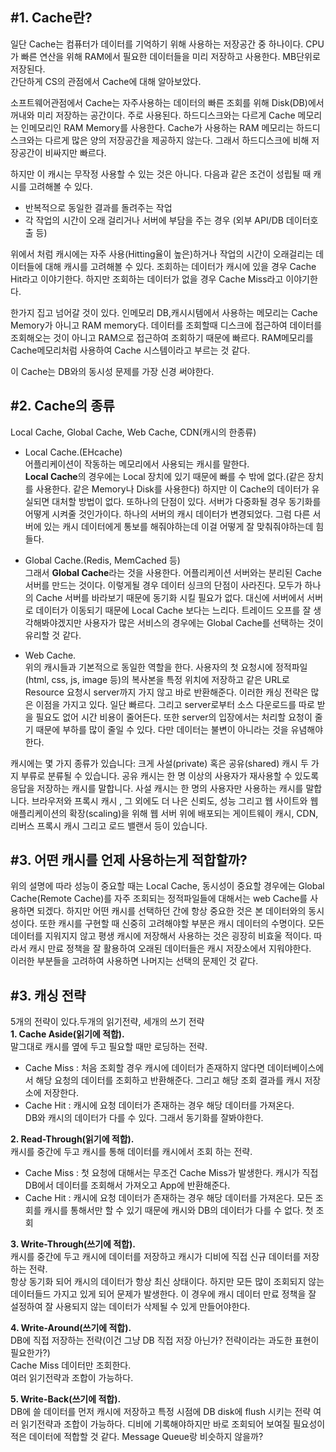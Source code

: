 ## #1. Cache란?  
일단 Cache는 컴퓨터가 데이터를 기억하기 위해 사용하는 저장공간 중 하나이다. CPU가 빠른 연산을 위해 RAM에서 필요한 데이터들을 미리 저장하고 사용한다. MB단위로 저장된다.  
간단하게 CS의 관점에서 Cache에 대해 알아보았다. 
  
소프트웨어관점에서 Cache는 자주사용하는 데이터의 빠른 조회를 위해 Disk(DB)에서 꺼내와 미리 저장하는 공간이다. 주로 사용된다. 하드디스크와는 다르게 Cache 메모리는 인메모리인 RAM Memory를 사용한다. Cache가 사용하는 RAM 메모리는 하드디스크와는 다르게 많은 양의 저장공간을 제공하지 않는다. 그래서 하드디스크에 비해 저장공간이 비싸지만 빠르다.   
   
하지만 이 캐시는 무작정 사용할 수 있는 것은 아니다. 다음과 같은 조건이 성립될 때 캐시를 고려해볼 수 있다.  
- 반복적으로 동일한 결과를 돌려주는 작업  
- 각 작업의 시간이 오래 걸리거나 서버에 부담을 주는 경우 (외부 API/DB 데이터호출 등)  

위에서 처럼 캐시에는 자주 사용(Hitting율이 높은)하거나 작업의 시간이 오래걸리는 데이터들에 대해 캐시를 고려해볼 수 있다. 조회하는 데이터가 캐시에 있을 경우 Cache Hit라고 이야기한다. 하지만 조회하는 데이터가 없을 경우 Cache Miss라고 이야기한다.  
  
한가지 집고 넘어갈 것이 있다. 인메모리 DB,캐시시템에서 사용하는 메모리는 Cache Memory가 아니고 RAM memory다. 데이터를 조회할때 디스크에 접근하여 데이터를 조회해오는 것이 아니고 RAM으로 접근하여 조회하기 때문에 빠르다. RAM메모리를 Cache메모리처럼 사용하여 Cache 시스템이라고 부르는 것 같다.   
  
이 Cache는 DB와의 동시성 문제를 가장 신경 써야한다. 

## #2. Cache의 종류   
Local Cache, Global Cache, Web Cache, CDN(캐시의 한종류)
- Local Cache.(EHcache)  
어플리케이션이 작동하는 메모리에서 사용되는 캐시를 말한다.   
**Local Cache**의 경우에는 Local 장치에 있기 때문에 빠를 수 밖에 없다.(같은 장치를 사용한다. 같은 Memory나 Disk를 사용한다) 하지만 이 Cache의 데이터가 유실되면 대처할 방법이 없다. 또하나의  단점이 있다. 서버가 다중화될 경우 동기화를 어떻게 시켜줄 것인가이다. 하나의 서버의 캐시 데이터가 변경되었다. 그럼 다른 서버에 있는 캐시 데이터에게 통보를 해줘야하는데 이걸 어떻게 잘 맞춰줘야하는데 힘들다.  
- Global Cache.(Redis, MemCached 등)  
그래서 **Global Cache**라는 것을 사용한다. 어플리케이션 서버와는 분리된 Cache 서버를 만드는 것이다. 이렇게될 경우 데이터 싱크의 단점이 사라진다. 모두가 하나의 Cache 서버를 바라보기 때문에 동기화 시킬 필요가 없다. 대신에 서버에서 서버로 데이터가 이동되기 때문에 Local Cache 보다는 느리다. 트레이드 오프를 잘 생각해봐야겠지만 사용자가 많은 서비스의 경우에는 Global Cache를 선택하는 것이 유리할 것 같다. 
  
- Web Cache.  
위의 캐시들과 기본적으로 동일한 역할을 한다. 사용자의 첫 요청시에 정적파일(html, css, js, image 등)의 복사본을 특정 위치에 저장하고 같은 URL로 Resource 요청시 server까지 가지 않고 바로 반환해준다. 이러한 캐싱 전략은 많은 이점을 가지고 있다. 일단 빠르다. 그리고 server로부터 소스 다운로드를 따로 받을 필요도 없어 시간 비용이 줄어든다. 또한 server의 입장에서는 처리할 요청이 줄기 때문에 부하를 많이 줄일 수 있다. 다만 데이터는 불변이 아니라는 것을 유념해야한다.  

 캐시에는 몇 가지 종류가 있습니다: 크게 사설(private) 혹은 공유(shared) 캐시 두 가지 부류로 분류될 수 있습니다. 공유 캐시는 한 명 이상의 사용자가 재사용할 수 있도록 응답을 저장하는 캐시를 말합니다. 사설 캐시는 한 명의 사용자만 사용하는 캐시를 말합니다. 브라우저와 프록시 캐시 , 그 외에도 더 나은 신뢰도, 성능 그리고 웹 사이트와 웹 애플리케이션의 확장(scaling)을 위해 웹 서버 위에 배포되는 게이트웨이 캐시, CDN, 리버스 프록시 캐시 그리고 로드 밸랜서 등이 있습니다.   
   
## #3. 어떤 캐시를 언제 사용하는게 적합할까?   
위의 설명에 따라 성능이 중요할 때는 Local Cache, 동시성이 중요할 경우에는 Global Cache(Remote Cache)를 자주 조회되는 정적파일들에 대해서는 web Cache를 사용하면 되겠다. 하지만 어떤 캐시를 선택하던 간에 항상 중요한 것은 본 데이터와의 동시성이다. 또한 캐시를 구현할 때 신중히 고려해야할 부분은 캐시 데이터의 수명이다. 모든 데이터를 지워지지 않고 평생 캐시에 저장해서 사용하는 것은 굉장히 비효울 적이다. 따라서 캐시 만료 정책을 잘 활용하여 오래된 데이터들은 캐시 저장소에서 지워야한다.  
이러한 부분들을 고려하여 사용하면 나머지는 선택의 문제인 것 같다.  

## #3. 캐싱 전략  
5개의 전략이 있다.두개의 읽기전략, 세개의 쓰기 전략  
**1. Cache Aside(읽기에 적합).**  
말그대로 캐시를 옆에 두고 필요할 때만 로딩하는 전략.  
- Cache Miss : 처음 조회할 경우 캐시에 데이터가 존재하지 않다면 데이터베이스에서 해당 요청의 데이터를 조회하고 반환해준다. 그리고 해당 조회 결과를 캐시 저장소에 저장한다.   
- Cache Hit : 캐시에 요청 데이터가 존재하는 경우 해당 데이터를 가져온다.  
DB와 캐시의 데이터가 다를 수 있다. 그래서 동기화를 잘봐야한다. 

**2. Read-Through(읽기에 적합).**  
캐시를 중간에 두고 캐시를 통해 데이터를 캐시에서 조회 하는 전략. 
- Cache Miss : 첫 요청에 대해서는 무조건 Cache Miss가 발생한다. 캐시가 직접 DB에서 데이터를 조회해서 가져오고 App에 반환해준다.    
- Cache Hit : 캐시에 요청 데이터가 존재하는 경우 해당 데이터를 가져온다. 
모든 조회를 캐시를 통해서만 할 수 있기 때문에 캐시와 DB의 데이터가 다를 수 없다.  첫 조회  
  
**3. Write-Through(쓰기에 적합).**  
캐시를 중간에 두고 캐시에 데이터를 저장하고 캐시가 디비에 직접 신규 데이터를 저장하는 전략.  
항상 동기화 되어 캐시의 데이터가 항상 최신 상태이다. 하지만 모든 많이 조회되지 않는 데이터들드 가지고 있게 되어 문제가 발생한다. 이 경우에 캐시 데이터 만료 정책을 잘 설정하여 잘 사용되지 않는 데이터가 삭제될 수 있게 만들어야한다.  
  
**4. Write-Around(쓰기에 적합).**  
DB에 직접 저장하는 전략(이건 그냥 DB 직접 저장 아닌가? 전략이라는 과도한 표현이 필요한가?)  
Cache Miss 데이터만 조회한다.  
여러 읽기전략과 조합이 가능하다.  
  
**5. Write-Back(쓰기에 적합).**  
DB에 쓸 데이터를 먼저 캐시에 저장하고 특정 시점에 DB disk에 flush 시키는 전략 
여러 읽기전략과 조합이 가능하다. 디비에 기록해야하지만 바로 조회되어 보여질 필요성이 적은 데이터에 적합할 것 같다. Message Queue랑 비슷하지 않을까? 
   
   

